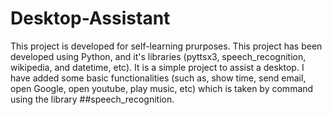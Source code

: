 # Desktop-Assistant

This project is developed for self-learning prurposes. This project has been developed using Python, and it's libraries (pyttsx3, speech_recognition, wikipedia, and datetime, etc). It is a simple project to assist a desktop. I have added some basic functionalities (such as, show time, send email, open Google, open youtube, play music, etc) which is taken by command using the library 
##speech_recognition.
